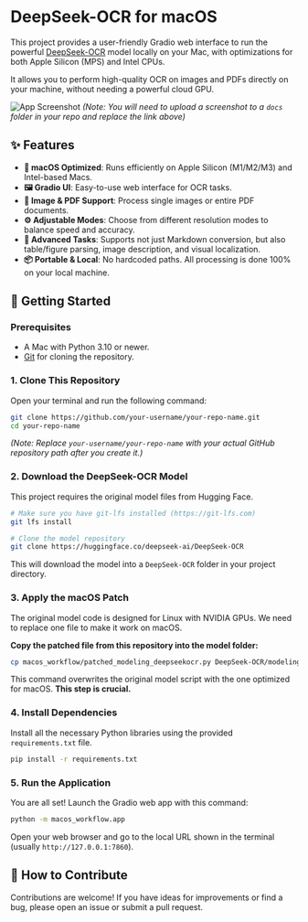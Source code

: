 # DeepSeek-OCR for macOS

This project provides a user-friendly Gradio web interface to run the powerful [DeepSeek-OCR](https://github.com/deepseek-ai/DeepSeek-OCR) model locally on your Mac, with optimizations for both Apple Silicon (MPS) and Intel CPUs.

It allows you to perform high-quality OCR on images and PDFs directly on your machine, without needing a powerful cloud GPU.

![App Screenshot](https://raw.githubusercontent.com/your-username/your-repo-name/main/docs/screenshot.png) 
*(Note: You will need to upload a screenshot to a `docs` folder in your repo and replace the link above)*

## ✨ Features

- ** macOS Optimized**: Runs efficiently on Apple Silicon (M1/M2/M3) and Intel-based Macs.
- **🖼️ Gradio UI**: Easy-to-use web interface for OCR tasks.
- **📄 Image & PDF Support**: Process single images or entire PDF documents.
- **⚙️ Adjustable Modes**: Choose from different resolution modes to balance speed and accuracy.
- **🎯 Advanced Tasks**: Supports not just Markdown conversion, but also table/figure parsing, image description, and visual localization.
- **📦 Portable & Local**: No hardcoded paths. All processing is done 100% on your local machine.

## 🚀 Getting Started

### Prerequisites

- A Mac with Python 3.10 or newer.
- [Git](https://git-scm.com/book/en/v2/Getting-Started-Installing-Git) for cloning the repository.

### 1. Clone This Repository

Open your terminal and run the following command:

```bash
git clone https://github.com/your-username/your-repo-name.git
cd your-repo-name
```
*(Note: Replace `your-username/your-repo-name` with your actual GitHub repository path after you create it.)*

### 2. Download the DeepSeek-OCR Model

This project requires the original model files from Hugging Face.

```bash
# Make sure you have git-lfs installed (https://git-lfs.com)
git lfs install

# Clone the model repository
git clone https://huggingface.co/deepseek-ai/DeepSeek-OCR
```

This will download the model into a `DeepSeek-OCR` folder in your project directory.

### 3. Apply the macOS Patch

The original model code is designed for Linux with NVIDIA GPUs. We need to replace one file to make it work on macOS.

**Copy the patched file from this repository into the model folder:**

```bash
cp macos_workflow/patched_modeling_deepseekocr.py DeepSeek-OCR/modeling_deepseekocr.py
```
This command overwrites the original model script with the one optimized for macOS. **This step is crucial.**

### 4. Install Dependencies

Install all the necessary Python libraries using the provided `requirements.txt` file.

```bash
pip install -r requirements.txt
```

### 5. Run the Application

You are all set! Launch the Gradio web app with this command:

```bash
python -m macos_workflow.app
```

Open your web browser and go to the local URL shown in the terminal (usually `http://127.0.0.1:7860`).

## 🤝 How to Contribute

Contributions are welcome! If you have ideas for improvements or find a bug, please open an issue or submit a pull request.
